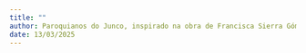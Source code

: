 ```yaml
---
title: ""
author: Paroquianos do Junco, inspirado na obra de Francisca Sierra Gómez, 365 com Jesus de Nazaré
date: 13/03/2025
---
```

